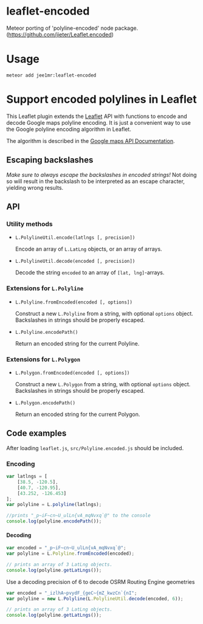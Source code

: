 leaflet-encoded
=================

Meteor porting of 'polyline-encoded' node package. (https://github.com/jieter/Leaflet.encoded)

Usage
=================
```meteor add jee1mr:leaflet-encoded```



# Support encoded polylines in Leaflet

This Leaflet plugin extends the [Leaflet](https://github.com/Leaflet/Leaflet) API with functions to encode and decode Google maps polyline encoding. It is just a convenient way to use the Google polyline encoding algorithm in Leaflet.

The algorithm is described in the [Google maps API Documentation](https://developers.google.com/maps/documentation/utilities/polylinealgorithm).

## Escaping backslashes
*Make sure to always escape the backslashes in encoded strings!* Not doing so will result in the backslash to be interpreted as an escape character, yielding wrong results.

## API
### Utility methods

- `L.PolylineUtil.encode(latlngs [, precision])`

  Encode an array of `L.LatLng` objects, or an array of arrays.


- `L.PolylineUtil.decode(encoded [, precision])`

  Decode the string `encoded` to an array of `[lat, lng]`-arrays.

### Extensions for `L.Polyline`

- `L.Polyline.fromEncoded(encoded [, options])`

  Construct a new `L.Polyline` from a string, with optional `options` object. Backslashes in strings should be properly escaped.

- `L.Polyline.encodePath()`

  Return an encoded string for the current Polyline.

### Extensions for `L.Polygon`

- `L.Polygon.fromEncoded(encoded [, options])`

  Construct a new `L.Polygon` from a string, with optional `options` object. Backslashes in strings should be properly escaped.

- `L.Polygon.encodePath()`

  Return an encoded string for the current Polygon.

## Code examples
After loading ```leaflet.js```, ```src/Polyline.encoded.js``` should be included.

### Encoding

```javascript
var latlngs = [
	[38.5, -120.5],
	[40.7, -120.95],
	[43.252, -126.453]
];
var polyline = L.polyline(latlngs);

//prints "_p~iF~cn~U_ulLn{vA_mqNvxq`@" to the console
console.log(polyline.encodePath());
```

#### Decoding
```javascript
var encoded = "_p~iF~cn~U_ulLn{vA_mqNvxq`@";
var polyline = L.Polyline.fromEncoded(encoded);

// prints an array of 3 LatLng objects.
console.log(polyline.getLatLngs());
```

Use a decoding precision of 6 to decode OSRM Routing Engine geometries
```javascript
var encoded = "_izlhA~pvydF_{geC~{mZ_kwzCn`{nI";
var polyline = new L.Polyline(L.PolylineUtil.decode(encoded, 6));

// prints an array of 3 LatLng objects.
console.log(polyline.getLatLngs());
```

